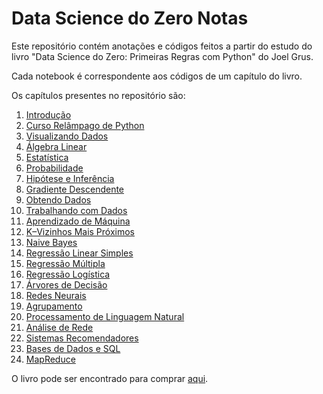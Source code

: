 # Data Science do Zero Notas

Este repositório contém anotações e códigos feitos a partir do estudo do livro "Data Science do Zero: Primeiras Regras com Python" do Joel Grus.

Cada notebook é correspondente aos códigos de um capítulo do livro.

Os capítulos presentes no repositório são:

1. [Introdução](https://github.com/acucenarodrigues1998/Data_Science_do_Zero_Notes/blob/master/Cap._01_-_Introdu%C3%A7%C3%A3o.ipynb)
2. [Curso Relâmpago de Python](https://github.com/acucenarodrigues1998/Data_Science_do_Zero_Notes/blob/master/Cap._02_-_Curso_Relampago_de_Python.ipynb)
3. [Visualizando Dados](https://github.com/acucenarodrigues1998/Data_Science_do_Zero_Notes/blob/master/Cap._03_-_Visualizando_Dados.ipynb)
4. [Álgebra Linear](https://github.com/acucenarodrigues1998/Data_Science_do_Zero_Notes/blob/master/Cap._04_-_Algebra_Linear.ipynb)
5. [Estatística](https://github.com/acucenarodrigues1998/Data_Science_do_Zero_Notes/blob/master/Cap._05_-_Estat%C3%ADstica.ipynb)
6. [Probabilidade](https://github.com/acucenarodrigues1998/Data_Science_do_Zero_Notes/blob/master/Cap._06_-_Probabilidade.ipynb)
7. [Hipótese e Inferência](https://github.com/acucenarodrigues1998/Data_Science_do_Zero_Notes/blob/master/Cap._07_-_Hipotese_e_Inferencia.ipynb)
8. [Gradiente Descendente](https://github.com/acucenarodrigues1998/Data_Science_do_Zero_Notes/blob/master/Cap._08_-_Gradiente_Descendente.ipynb)
9. [Obtendo Dados](https://github.com/acucenarodrigues1998/Data_Science_do_Zero_Notes/blob/master/Cap._09_-_Obtendo_Dados.ipynb)
10. [Trabalhando com Dados](https://github.com/acucenarodrigues1998/Data_Science_do_Zero_Notes/blob/master/Cap._10_-_Trabalhando_com_Dados.ipynb)
11. [Aprendizado de Máquina](https://github.com/acucenarodrigues1998/Data_Science_do_Zero_Notes/blob/master/Cap._11_-_Aprendizado_de_Maquina.ipynb)
12. [K–Vizinhos Mais Próximos](https://github.com/acucenarodrigues1998/Data_Science_do_Zero_Notes/blob/master/Cap._12_-_K-Vizinhos_Mais_Proximos.ipynb)
13. [Naive Bayes](https://github.com/acucenarodrigues1998/Data_Science_do_Zero_Notes/blob/master/Cap._13_-_Naive_Bayes.ipynb)
14. [Regressão Linear Simples](https://github.com/acucenarodrigues1998/Data_Science_do_Zero_Notes/blob/master/Cap._14_-_Regressao_Linear_Simples.ipynb)
15. [Regressão Múltipla]()
16. [Regressão Logística]()
17. [Árvores de Decisão]()
18. [Redes Neurais]()
19. [Agrupamento]()
20. [Processamento de Linguagem Natural]()
21. [Análise de Rede]()
22. [Sistemas Recomendadores]()
23. [Bases de Dados e SQL]()
24. [MapReduce]()

O livro pode ser encontrado para comprar [aqui](https://www.amazon.com.br/Data-Science-zero-Joel-Grus/dp/857608998X/ref=sr_1_2?__mk_pt_BR=%C3%85M%C3%85%C5%BD%C3%95%C3%91&crid=182EXZ1EDW0FL&keywords=data+science+python&qid=1583857371&sprefix=data+s%2Caps%2C251&sr=8-2).
